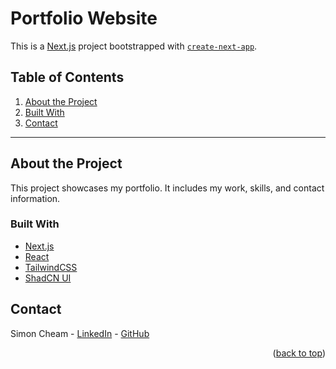 # Portfolio Website

This is a [Next.js](https://nextjs.org) project bootstrapped with [`create-next-app`](https://nextjs.org/docs/app/api-reference/cli/create-next-app).

## Table of Contents

1. [About the Project](#about-the-project)
2. [Built With](#built-with)
3. [Contact](#contact)

---

## About the Project

This project showcases my portfolio. It includes my work, skills, and contact information.

### Built With

- [Next.js](https://nextjs.org)
- [React](https://reactjs.org)
- [TailwindCSS](https://tailwindcss.com)
- [ShadCN UI](https://ui.shadcn.com/)

## Contact

Simon Cheam - [LinkedIn](https://www.linkedin.com/in/simoncheam/) - [GitHub](https://github.com/simoncheam)

<p align="right">(<a href="#readme-top">back to top</a>)</p>
